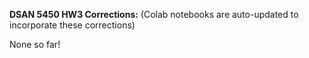 **DSAN 5450 HW3 Corrections:** (Colab notebooks are auto-updated to incorporate these corrections)

None so far!
